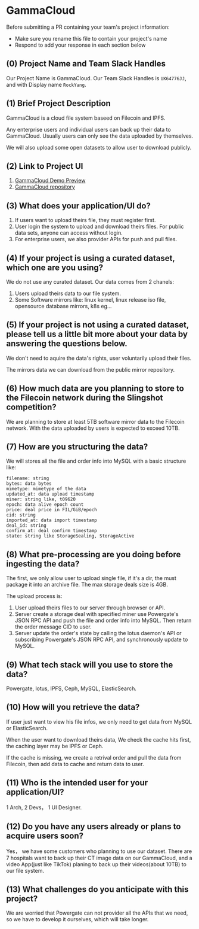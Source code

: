 # GammaCloud

Before submitting a PR containing your team's project information:
- Make sure you rename this file to contain your project's name
- Respond to add your response in each section below

## (0) Project Name and Team Slack Handles

Our Project Name is GammaCloud. Our Team Slack Handles is `UK64776JJ`, and with Display name `RockYang`.

## (1) Brief Project Description

GammaCloud is a cloud file system baseed on Filecoin and IPFS.

Any enterprise users and individual users can back up their data to GammaCloud. Usually users can only see the data uploaded by themselves. 

We will also upload some open datasets to allow user to download publicly.

## (2) Link to Project UI

1. [GammaCloud Demo Preview](https://gfs.xjxh.pro)
2. [GammaCloud repository](https://github.com/xjxh/gamma-cloud)

## (3) What does your application/UI do?

1. If users want to upload theirs file, they must register first.
2. User login the system to upload and download theirs files. For public data sets, anyone can access without login.
3. For enterprise users, we also provider APIs for push and pull files.

## (4) If your project is using a curated dataset, which one are you using?

We do not use any curated dataset. Our data comes from 2 chanels:

1. Users upload theirs data to our file system.
2. Some Software mirrors like: linux kernel, linux release iso file, opensource database mirrors, k8s eg...

## (5) If your project is not using a curated dataset, please tell us a little bit more about your data by answering the questions below.

We don't need to aquire the data's rights, user voluntarily upload their files.

The mirrors data we can download from the public mirror repository.

## (6) How much data are you planning to store to the Filecoin network during the Slingshot competition?

We are planning to store at least 5TB software mirror data to the Filecoin network. With the data uploaded by users is expected to exceed 10TB.

## (7) How are you structuring the data?

We will stores all the file and order info into MySQL with a basic structure like:
```
filename: string
bytes: data bytes
mimetype: mimetype of the data
updated_at: data upload timestamp
miner: string like, t09620
epoch: data alive epoch count
price: deal price in FIL/GiB/epoch
cid: string
imported_at: data import timestamp
deal_id: string
confirm_at: deal confirm timestamp
state: string like StorageSealing, StorageActive
```

## (8) What pre-processing are you doing before ingesting the data?

The first, we only allow user to upload single file, if it's a dir, the must package it into an archive file. The max storage deals size is 4GB.

The upload process is:

1. User upload theirs files to our server through browser or API.
2. Server create a storage deal with specified miner use Powergate's JSON RPC API and push the file and order info into MySQL. Then return the order message CID to user.
3. Server update the order's state by calling the lotus daemon's API or subscribing Powergate's JSON RPC API, and synchronously update to MySQL.

## (9)  What tech stack will you use to store the data?

Powergate, lotus, IPFS, Ceph, MySQL, ElasticSearch.

## (10) How will you retrieve the data?

If user just want to view his file infos, we only need to get data from MySQL or ElasticSearch.

When the user want to download theirs data, We check the cache hits first, the caching layer may be IPFS or Ceph. 

If the cache is missing, we create a retrival order and pull the data from  Filecoin, then add data to cache and return data to user.

## (11) Who is the intended user for your application/UI?

1 Arch, 2 Devs， 1 UI Designer.

## (12) Do you have any users already or plans to acquire users soon?

Yes， we have some customers who planning to use our dataset.
There are 7 hospitals want to back up their CT image data on our GammaCloud, and a video App(just like TikTok) planing to back up their videos(about 10TB) to our file system.

## (13) What challenges do you anticipate with this project?

We are worried that Powergate can not provider all the APIs that we need, so we have to develop it ourselves, which will take longer.

